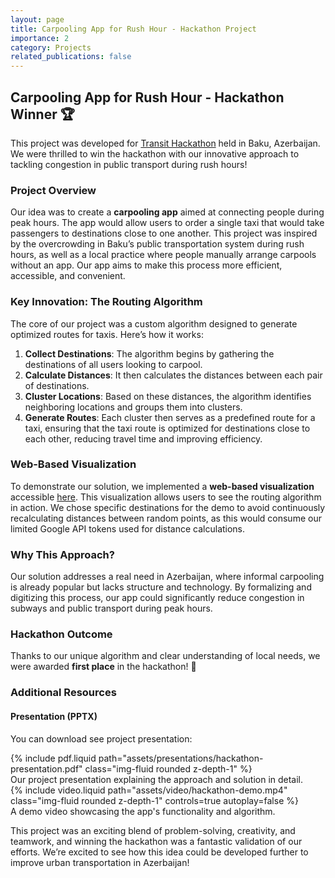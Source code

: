 ```yaml
---
layout: page
title: Carpooling App for Rush Hour - Hackathon Project
importance: 2
category: Projects
related_publications: false
---
```


## Carpooling App for Rush Hour - Hackathon Winner 🏆

This project was developed for [Transit Hackathon](https://transithack.az/) held in Baku, Azerbaijan. We were thrilled to win the hackathon with our innovative approach to tackling congestion in public transport during rush hours!

### Project Overview

Our idea was to create a **carpooling app** aimed at connecting people during peak hours. The app would allow users to order a single taxi that would take passengers to destinations close to one another. This project was inspired by the overcrowding in Baku’s public transportation system during rush hours, as well as a local practice where people manually arrange carpools without an app. Our app aims to make this process more efficient, accessible, and convenient.

### Key Innovation: The Routing Algorithm

The core of our project was a custom algorithm designed to generate optimized routes for taxis. Here’s how it works:

1. **Collect Destinations**: The algorithm begins by gathering the destinations of all users looking to carpool.
2. **Calculate Distances**: It then calculates the distances between each pair of destinations.
3. **Cluster Locations**: Based on these distances, the algorithm identifies neighboring locations and groups them into clusters.
4. **Generate Routes**: Each cluster then serves as a predefined route for a taxi, ensuring that the taxi route is optimized for destinations close to each other, reducing travel time and improving efficiency.

### Web-Based Visualization

To demonstrate our solution, we implemented a **web-based visualization** accessible [here](https://urbanhack-production.up.railway.app/). This visualization allows users to see the routing algorithm in action. We chose specific destinations for the demo to avoid continuously recalculating distances between random points, as this would consume our limited Google API tokens used for distance calculations.

### Why This Approach?

Our solution addresses a real need in Azerbaijan, where informal carpooling is already popular but lacks structure and technology. By formalizing and digitizing this process, our app could significantly reduce congestion in subways and public transport during peak hours.

### Hackathon Outcome

Thanks to our unique algorithm and clear understanding of local needs, we were awarded **first place** in the hackathon! 🎉

### Additional Resources

#### Presentation (PPTX)

You can download see project presentation:

<div class="row mt-3">
    <div class="col-sm mt-3 mt-md-0">
        {% include pdf.liquid path="assets/presentations/hackathon-presentation.pdf" class="img-fluid rounded z-depth-1" %}
    </div>
</div>
<div class="caption">
    Our project presentation explaining the approach and solution in detail.
</div>

<div class="row mt-3">
    <div class="col-sm mt-3 mt-md-0">
        {% include video.liquid path="assets/video/hackathon-demo.mp4" class="img-fluid rounded z-depth-1" controls=true autoplay=false %}
    </div>
</div>
<div class="caption">
    A demo video showcasing the app's functionality and algorithm.
</div>

This project was an exciting blend of problem-solving, creativity, and teamwork, and winning the hackathon was a fantastic validation of our efforts. We’re excited to see how this idea could be developed further to improve urban transportation in Azerbaijan!
